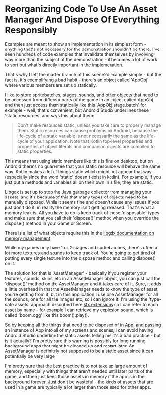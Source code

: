 # Reorganizing Code To Use An Asset Manager And Dispose Of Everything Responsibly

Examples are meant to show an implementation in its simplest form - anything that's not necessary for the demonstration shouldn't be there. 
I've seen hundreds of code examples that invalidate themselves by involving way more than the subject of the demonstration - it becomes a lot 
of work to sort out what's directly important in the implemenation.

That's why I left the master branch of this scene2d example simple - but the fact is, it's exemplifying a bad habit - there's an object called 'AppObj' where various members are set up statically.

I like to store spritebatches, stages, sounds, and other objects that need to be accessed from different parts of the game in an object called AppObj and then just access them statically like this 'AppObj.stage.batch' for example - well, that's convenient, but Android Studio 
underlines these 'static resources' and says this about them:

> Don't make resources static, unless you take care to properly manage them. Static resources can cause problems on Android, because the 
life-cycle of a static variable is not necessarily the same as the life-cycle of your application.  Note that Kotlin top-level properties and properties of object literals and companion objects are compiled to static properties. 

This means that using static members like this is fine on desktop, but on Android there's no guarentee that your static resource will behave 
the same way. Kotlin makes a lot of things static which might not appear that way (especially since the word 'static' doesn't exist in 
kotlin). For example, if you just put a methods and variables all on their own in a file, they are static.

Libgdx is set up to stop the Java garbage collector from managing your assets, and it's because of this that many types of objects need to be manually disposed. While it seems fine and doesn't cause any issues if you just don't do it, in reality the memory isn't getting released. That's what a memory leak is. All you have to do is keep track of these 'disposable' types and make sure that you call their 'dispose()' method when you override the dispose() method in your Game or 
Screen.

There is a list of what objects require this in the [libgdx documentation on memory management](https://github.com/libgdx/libgdx/wiki/Memory-management)

While my games only have 1 or 2 stages and spritebatches, there's often a lot more textures and sounds to keep track of. You're going to get 
tired of putting every single texture into the dispose method and calling dispose() on it.

The solution for that is 'AssetManager' - basically if you register your textures, sounds, skins, etc in an AssetManager object, you can just call the 'dispose()' method on the AssetManager and it takes care of it. Sure, it adds a little overhead in that the AssetManager needs to know the type of asset you're getting from it, but in this application I use one AssetManager for all the sounds, one for all the Images etc, so I can ignore it. I'm using the 'type-safe assets' approach described here [ktx extensions](https://github.com/libktx/ktx/tree/master/assets) so I can refer to each asset by name - for example I can retrieve my explosion 
sound, which is called 'boom.ogg' like this boom().play().

So by keeping all the things that need to be disposed of in App, and passing an instance of App into all of my screens and scenes, I can avoid having Android Studio underline the static assets telling me it's a bad practice - but is it actually? I'm pretty sure this warning is possibly for long running background apps that might be cleaned up and restart later. An AssetManager is definitely not supposed to be a static asset since it can potentially be very large.

I'm pretty sure that the best practice is to not take up large amount of memory, especially with things that aren't needed until later parts of the game, and then just keep those assets in memory if the app is in the background forever. Just don't be wasteful - the kinds of assets that are used in a game are typically a lot larger than those used for other apps.
